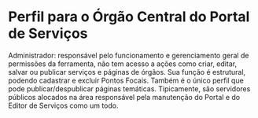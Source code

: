 # Perfil para o Órgão Central do Portal de Serviços

Administrador: responsável pelo funcionamento e gerenciamento geral de permissões da ferramenta, não tem acesso a ações como criar, editar, salvar ou publicar serviços e páginas de órgãos. Sua função é estrutural, podendo cadastrar e excluir Pontos Focais. Também é o único perfil que pode publicar/despublicar páginas temáticas. Tipicamente, são servidores públicos alocados na área responsável pela manutenção do Portal e do Editor de Serviços como um todo.